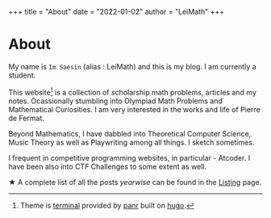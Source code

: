 +++
title = "About"
date = "2022-01-02"
author = "LeiMath"
+++

# About

My name is `Im Saesin` (alias : LeiMath) and this is my blog. I am currently a student.

This website[^1] is a collection of scholarship math problems, articles and my notes. Ocassionally stumbling into Olympiad Math Problems and Mathematical Curiosities. I am very interested in the works and life of Pierre de Fermat.

Beyond Mathematics, I have dabbled into Theoretical Computer Science, Music Theory as well as Playwriting among all things. I sketch sometimes. 

I frequent in competitive programming websites, in particular - Atcoder. I have been also into CTF Challenges to some extent as well. 

★ A complete list of all the posts _yearwise_ can be found in the [Listing](https://leimath.github.io/listing/) page.




[^1]: Theme is [terminal](https://github.com/panr/hugo-theme-terminal) provided by [panr](https://github.com/panr) built on [hugo](https://gohugo.io/).

